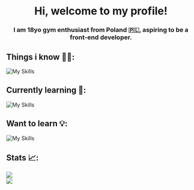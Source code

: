 <h1 align="center">Hi, welcome to my profile!</h1>
<h3 align="center">I am 18yo gym enthusiast from Poland 🇵🇱, aspiring to be a front-end developer.</h3>

## Things i know 💪🏻:

![My Skills](https://skillicons.dev/icons?i=html,css,javascript,typescript,tailwind,angular,reactivex,firebase)

## Currently learning 🧠:

![My Skills](https://skillicons.dev/icons?i=dart,flutter,supabase,sqlite)

## Want to learn 💡:

![My Skills](https://skillicons.dev/icons?i=solidity,rust)

## Stats 📈:
<!-- ![](https://github-readme-stats.vercel.app/api?username=pulpetto&theme=dark&hide_border=true&include_all_commits=false&count_private=true)<br/> -->
![](https://github-readme-streak-stats.herokuapp.com/?user=pulpetto&theme=dark&hide_border=true)<br/>
![](https://github-readme-stats.vercel.app/api/top-langs/?username=pulpetto&theme=dark&hide_border=true&include_all_commits=true&count_private=true&layout=compact)

<!-- [![Top Langs](https://<YOUR_CUSTOM_URL>/api/top-langs/?username=assebc)](https://github.com/anuraghazra/github-readme-stats) -->
<!-- ![image](https://github-readme-stats.vercel.app/api/top-langs/?username=pulpetto&layout=compact&langs_count=8&hide_border=true&title_color=000000&icon_color=000000&text_color=000000&bg_color=ffffff) -->
